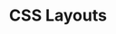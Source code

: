 ---
title: CSS Layouts
template: "course"
draft: false
slug: "/courses/CSS-Layouts/"
category: "CSS Fundamentals"
tags:
  - "Refactoring"
  - "CSS"
description: "Need help achieving the ideal layout for your feature? This course explains the various CSS layout modes and covers everything you need to create robust responsive webpages for all devices and sizes."
lessons: 
  - link: "layout-basics"
    title: "Layout Basics" 
    description: "Everything on a webpage is a rectangle! Discover the box model, positioning, floats, and more."
  - link: "responsive-layouts"
    title: "Responsive Layouts" 
    description: "Learn about advanced CSS layout models, media queries, and how they make responsive web design possible."
---